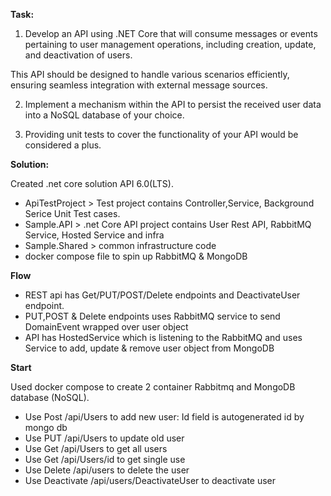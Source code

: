 **Task:**
1.	Develop an API using .NET Core that will consume messages or events pertaining to user management operations, including creation, update, and deactivation of users. 

This API should be designed to handle various scenarios efficiently, ensuring seamless integration with external message sources.

2.	Implement a mechanism within the API to persist the received user data into a NoSQL database of your choice. 

3.	Providing unit tests to cover the functionality of your API would be considered a plus.




**Solution:**

Created .net core solution API 6.0(LTS). 
- ApiTestProject > Test project contains Controller,Service, Background Serice Unit Test cases. 
- Sample.API  > .net Core API  project contains User Rest API, RabbitMQ Service, Hosted Service and infra 
- Sample.Shared > common infrastructure code
- docker compose file to spin up RabbitMQ & MongoDB

**Flow**
- REST api has Get/PUT/POST/Delete endpoints and DeactivateUser endpoint.
- PUT,POST & Delete endpoints uses RabbitMQ service to send DomainEvent wrapped over user object 
- API has HostedService which is listening to the RabbitMQ and uses Service to add, update & remove user object from MongoDB

**Start**

Used docker compose to create 2 container Rabbitmq and MongoDB database (NoSQL). 
- Use Post /api/Users to add new user:  Id field is autogenerated id by mongo db
- Use PUT  /api/Users to update old user
- Use Get /api/Users  to get all users
- Use Get /api/Users/id  to get single use
- Use Delete /api/users to delete the user
- Use Deactivate /api/users/DeactivateUser to deactivate user


